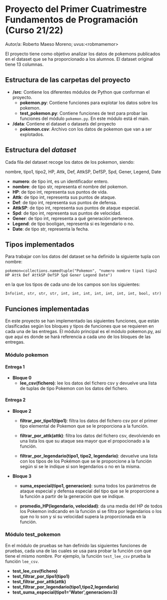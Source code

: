 # Proyecto del Primer Cuatrimestre Fundamentos de Programación (Curso  21/22)
Autor/a: Roberto Maeso Moreno;   uvus:&lt;robmamemor&gt;


El proyecto tiene como objetivo analizar los datos de pokemons publicados en el dataset que se ha proporcionado a los alumnos. El dataset original tiene 13 columnas.


## Estructura de las carpetas del proyecto

* **/src**: Contiene los diferentes módulos de Python que conforman el proyecto.
    * **pokemon.py**: Contiene funciones para explotar los datos sobre los pokemon.
    * **test_pokemon.py**: Contiene funciones de test para probar las funciones del módulo `pokemon.py`. En este módulo está el main. 
* **/data**: Contiene el dataset o datasets del proyecto
    * **pokemon.csv**: Archivo con los datos de pokemon que van a ser explotados.
        
## Estructura del *dataset*

Cada fila del dataset recoge los datos de los pokemon, siendo:

nombre, tipo1, tipo2, HP, Attk, Def, AttkSP, DefSP, Spd, Gener, Legend, Date

* **numero**: de tipo int, es un identificador entero.
* **nombre**: de tipo str, representa el nombre del pokemon.
* **HP**: de tipo int, representa sus puntos de vida.
* **Attk**: de tipo int, representa sus puntos de ataque.
* **Def**: de tipo int, representa sus puntos de defensa.
* **AttkSP**: de tipo int, representa sus puntos de ataque especial.
* **Spd**: de tipo int, representa sus puntos de velocidad.
* **Gener**: de tipo int, representa a qué generación pertenece.
* **Legend**: de tipo booligan, representa si es legendario o no.
* **Date**: de tipo str, representa la fecha.

## Tipos implementados

Para trabajar con los datos del dataset se ha definido la siguiente tupla con nombre:

`pokemon=collections.namedtuple("Pokemon", "numero nombre tipo1 tipo2 HP Attk Def AttkSP DefSP Spd Gener Legend Date")`

en la que los tipos de cada uno de los campos son los siguientes:

`Info(int, str, str, str, int, int, int, int, int, int, int, bool, str)`

## Funciones implementadas
En este proyecto se han implementado las siguientes funciones, que están clasificadas según los bloques y tipos de funciones que se requieren en cada una de las entregas.
El módulo principal es el módulo pokemon.py, así que aquí es donde se hará referencia a cada uno de los bloques de las entregas.
### Módulo pokemon

#### Entrega 1

* **Bloque 0**  
  * **lee_csv(fichero)**: lee los datos del fichero csv y devuelve una lista de tuplas de tipo Pokemon con los datos del fichero.

#### Entrega 2
* **Bloque 2**
  * **filtrar_por_tipo1(tipo1)**: filtra los datos del fichero csv por el primer tipo elemental de Pokemon que se le proporciona a la función.
  
  * **filtrar_por_attk(attk)**: filtra los datos del fichero csv, devolviendo en una lista los que su ataque sea mayor que el propocionado a la función.

  * **filtrar_por_legendario(tipo1, tipo2, legendario)**: devuelve una lista con los tipos de los Pokémon que se le proporcione a la función según si se le indique si son legendarios o no en la misma.

* **Bloque 3**

  * **suma_especial(tipo1, generacion)**: suma todos los parámetros de ataque especial y defensa especial del tipo que se le proporcione a la función a partir de la generación que se indique.

  * **promedio_HP(legendario, velocidad)**: da una media del HP de todos los Pokemon indicando en la función si se filtra por legendarios o los que no lo son y si su velocidad supera la proporcionada en la función.

### Módulo test_pokemon
En el módulo de pruebas se han definido las siguientes funciones de pruebas, cada una de las cuales se usa para probar la función con que tiene el mismo nombre. Por ejemplo, la función `test_lee_csv` prueba la función `lee_csv`.

* **test_lee_csv(fichero)**
* **test_filtrar_por_tipo1(tipo1)**
* **test_filtrar_por_attk(attk)**
* **test_filtrar_por_legendario(tipo1,tipo2,legendario)**
* **test_suma_especial(tipo1='Water',generacion=3)**